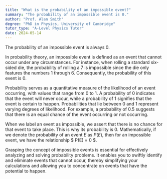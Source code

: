 ```yaml
---
title: "What is the probability of an impossible event?"
summary: "The probability of an impossible event is 0."
author: "Prof. Alan Smith"
degree: "PhD in Physics, University of Cambridge"
tutor_type: "A-Level Physics Tutor"
date: 2024-05-14
---
```


The probability of an impossible event is always $0$.

In probability theory, an impossible event is defined as an event that cannot occur under any circumstances. For instance, when rolling a standard six-sided die, the probability of rolling a $7$ is impossible since the die only features the numbers $1$ through $6$. Consequently, the probability of this event is $0$.

Probability serves as a quantitative measure of the likelihood of an event occurring, with values that range from $0$ to $1$. A probability of $0$ indicates that the event will never occur, while a probability of $1$ signifies that the event is certain to happen. Probabilities that lie between $0$ and $1$ represent varying degrees of likelihood. For example, a probability of $0.5$ suggests that there is an equal chance of the event occurring or not occurring.

When we label an event as impossible, we assert that there is no chance for that event to take place. This is why its probability is $0$. Mathematically, if we denote the probability of an event $E$ as $P(E)$, then for an impossible event, we have the relationship $ P(E) = 0 $.

Grasping the concept of impossible events is essential for effectively analyzing and solving probability problems. It enables you to swiftly identify and eliminate events that cannot occur, thereby simplifying your calculations and allowing you to concentrate on events that have the potential to happen.
    
